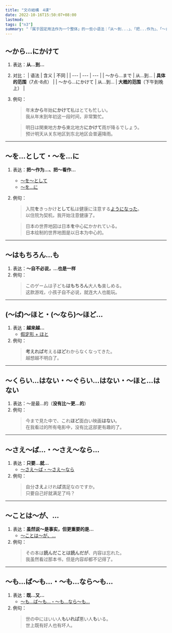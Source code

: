```yaml
---
title: "文の結構　4课"
date: 2022-10-16T15:50:07+08:00
lastmod: 
tags: ["n3"]
summary: "「属于固定用法作为一个整体」的一些小语法：「从～到...」、「把...作为」、「～自不必说」等"
---
```


## 〜から...にかけて
1. 表达：**从...到...**
2. 对比：
    | 语法 | 含义 | 不同 |
    | --- | --- | --- |
    | 〜から...まで | 从...到... | **具体的范围**（7点-8点） |
    | 〜から...にかけて | 从...到... | **大概的范围**（下午到晚上） |
3. 例句：
    > 年末**から**年始**にかけて**私はとても忙しい。  
    我从年末到年初这一段时间，非常繁忙。

    > 明日は関東地方**から**東北地方**にかけて**雨が降るでしょう。  
    预计明天从关东地区到东北地区会普遍降雨。

---
## 〜を...として・〜を...に
1. 表达：**把～作为...、把～看作...**
    - [〜を〜として](/n3/b/#として)
    - [〜を...に](/minnano/41/#名词に动词)
2. 例句：
    > 入院**を**きっかけ**として**私は健康に注意する[ようになった](n3/g/#ようになる)。  
    以住院为契机，我开始注意健康了。

    > 日本の世界地図は日本**を**中心**に**かかれている。  
    日本绘制的世界地图是以日本为中心的。

---
## ～はもちろん...も
1. 表达：**～自不必说，...也是一样**
2. 例句：
    > このゲームは子ども**はもちろん**大人**も**楽しめる。  
    这款游戏，小孩子自不必说，就连大人也能玩。

---
## (〜ば)〜ほと・(〜なら)〜ほど...
1. 表达：**越来越...**
    - [假定形 + ほと](/n3/2/#ほど)
2. 例句：
    > **考えれば**考える**ほど**わからなくなってきた。  
    越想越不明白了。

---
## 〜くらい...はない・〜ぐらい...はない・〜ほと...はない
1. 表达：〜是最...的（**没有比〜更...的**）
2. 例句：
    > 今まで見た中で、これ**ほど**面白い映画**はない**。  
    在我看过的所有电影中，没有比这部更有趣的了。

---
## 〜さえ〜ば...・〜さえ〜なら...
1. 表达：**只要...就...**
    - [〜さえ〜ば・〜さえ〜なら](/n3/6/#さえば)
2. 例句：
    > 自分**さえ**よけれ**ば**満足なのですか。  
    只要自己好就满足了吗？

---
## 〜ことは〜が、...
1. 表达：**虽然说〜是事实，但更重要的是...**
    - [〜ことは〜が、...](n3/8/#1ことは2が)
2. 例句：
    > その本は**読んだことは読んだが**、内容は忘れた。  
    我虽然看过那本书，但是内容却都不记得了。

---
## 〜も...ば〜も...・〜も...なら〜も...
1. 表达：**既...又...**
    - [〜も...ば〜も...・〜も...なら〜も...](/n3/h/#名词1も-ば形-名词2も)
2. 例句：
    > 世の中にはいい人**もいれば**悪い人**も**いる。  
    世上既有好人也有坏人。